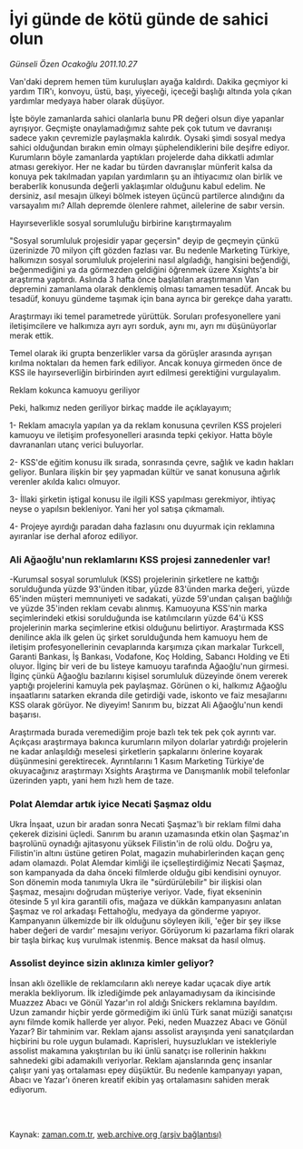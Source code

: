 # İyi günde de kötü günde de sahici olun

*Günseli Özen Ocakoğlu 2011.10.27*

<td class="columnist-detail">
<p>Van'daki deprem hemen tüm kuruluşları ayağa kaldırdı. Dakika geçmiyor ki yardım TIR'ı, konvoyu, üstü, başı, yiyeceği, içeceği başlığı altında yola çıkan yardımlar medyaya haber olarak düşüyor.</p>
<p>
<div id="haberMetinDiv">
<p>İşte böyle zamanlarda sahici olanlarla bunu PR değeri olsun diye yapanlar ayrışıyor. Geçmişte onaylamadığımız sahte pek çok tutum ve davranışı sadece yakın çevremizle paylaşmakla kalırdık. Oysaki şimdi sosyal medya sahici olduğundan bırakın emin olmayı şüphelendiklerini bile deşifre ediyor. Kurumların böyle zamanlarda yaptıkları projelerde daha dikkatli adımlar atması gerekiyor. Her ne kadar bu türden davranışlar münferit kalsa da konuya pek takılmadan yapılan yardımların şu an ihtiyacımız olan birlik ve beraberlik konusunda değerli yaklaşımlar olduğunu kabul edelim. Ne dersiniz, asıl mesajın ülkeyi bölmek isteyen üçüncü partilerce alındığını da varsayalım mı? Allah depremde ölenlere rahmet, ailelerine de sabır versin.
<p>Hayırseverlikle sosyal sorumluluğu birbirine karıştırmayalım
<p>"Sosyal sorumluluk projesidir yapar geçersin" deyip de geçmeyin çünkü üzerinizde 70 milyon çift gözden fazlası var. Bu nedenle Marketing Türkiye, halkımızın sosyal sorumluluk projelerini nasıl algıladığı, hangisini beğendiği, beğenmediğini ya da görmezden geldiğini öğrenmek üzere Xsights'a bir araştırma yaptırdı. Aslında 3 hafta önce başlatılan araştırmanın Van depremini zamanlama olarak denklemiş olması tamamen tesadüf. Ancak bu tesadüf, konuyu gündeme taşımak için bana ayrıca bir gerekçe daha yarattı.
<p> Araştırmayı iki temel parametrede yürüttük. Soruları profesyonellere yani iletişimcilere ve halkımıza ayrı ayrı sorduk, aynı mı, ayrı mı düşünüyorlar merak ettik.
<p> Temel olarak iki grupta benzerlikler varsa da görüşler arasında ayrışan kırılma noktaları da hemen fark ediliyor. Ancak konuya girmeden önce de KSS ile hayırseverliğin birbirinden ayırt edilmesi gerektiğini vurgulayalım.
<p>Reklam kokunca kamuoyu geriliyor
<p>Peki, halkımız neden geriliyor birkaç madde ile açıklayayım;
<p>1- Reklam amacıyla yapılan ya da reklam konusuna çevrilen KSS projeleri kamuoyu ve iletişim profesyonelleri arasında tepki çekiyor. Hatta böyle davrananları utanç verici buluyorlar.
<p>2- KSS'de eğitim konusu ilk sırada, sonrasında çevre, sağlık ve kadın hakları geliyor. Bunlara ilişkin bir şey yapmadan kültür ve sanat konusuna ağırlık verenler akılda kalıcı olmuyor.
<p>3- İllaki şirketin iştigal konusu ile ilgili KSS yapılması gerekmiyor, ihtiyaç neyse o yapılsın bekleniyor. Yani her yol satışa çıkmamalı.
<p>4- Projeye ayırdığı paradan daha fazlasını onu duyurmak için reklamına ayıranlar ise derhal aforoz ediliyor.
<p><h3>Ali Ağaoğlu'nun reklamlarını KSS projesi zannedenler var!</h3>
<p>-Kurumsal sosyal sorumluluk (KSS) projelerinin şirketlere ne kattığı sorulduğunda yüzde 93'ünden itibar, yüzde 83'ünden marka değeri, yüzde 65'inden müşteri memnuniyeti ve sadakati, yüzde 59'undan çalışan bağlılığı ve yüzde 35'inden reklam cevabı alınmış. Kamuoyuna KSS'nin marka seçimlerindeki etkisi sorulduğunda ise katılımcıların yüzde 64'ü KSS projelerinin marka seçimlerine etkisi olduğunu belirtiyor. Araştırmada KSS denilince akla ilk gelen üç şirket sorulduğunda hem kamuoyu hem de iletişim profesyonellerinin cevaplarında karşımıza çıkan markalar Turkcell, Garanti Bankası, İş Bankası, Vodafone, Koç Holding, Sabancı Holding ve Eti oluyor. İlginç bir veri de bu listeye kamuoyu tarafında Ağaoğlu'nun girmesi. İlginç çünkü Ağaoğlu bazılarını kişisel sorumluluk düzeyinde önem vererek yaptığı projelerini kamuyla pek paylaşmaz. Görünen o ki, halkımız Ağaoğlu inşaatlarını satarken ekranda dile getirdiği vade, iskonto ve faiz mesajlarını KSS olarak görüyor. Ne diyeyim! Sanırım bu, bizzat Ali Ağaoğlu'nun kendi başarısı.
<p> Araştırmada burada veremediğim proje bazlı tek tek pek çok ayrıntı var. Açıkçası araştırmaya bakınca kurumların milyon dolarlar yatırdığı projelerin ne kadar anlaşıldığı meselesi şirketlerin şapkalarını önlerine koyarak düşünmesini gerektirecek. Ayrıntılarını 1 Kasım Marketing Türkiye'de okuyacağınız araştırmayı Xsights Araştırma ve Danışmanlık mobil telefonlar üzerinden yaptı, yani hem hızlı hem de taze.
<p><h3>Polat Alemdar artık iyice Necati Şaşmaz oldu</h3>
<p>Ukra İnşaat, uzun bir aradan sonra Necati Şaşmaz'lı bir reklam filmi daha çekerek dizisini üçledi. Sanırım bu aranın uzamasında etkin olan Şaşmaz'ın başrolünü oynadığı ajitasyonu yüksek Filistin'in de rolü oldu. Doğru ya, Filistin'in altını üstüne getiren Polat, magazin muhabirlerinden kaçan genç adam olamazdı. Polat Alemdar kimliği ile içselleştirdiğimiz Necati Şaşmaz, son kampanyada da daha önceki filmlerde olduğu gibi kendisini oynuyor. Son dönemin moda tanımıyla Ukra ile "sürdürülebilir" bir ilişkisi olan Şaşmaz, mesajını doğrudan müşteriye veriyor. Vade, fiyat ekseninin ötesinde 5 yıl kira garantili ofis, mağaza ve dükkân kampanyasını anlatan Şaşmaz ve rol arkadaşı Fettahoğlu, medyaya da gönderme yapıyor. Kampanyanın ülkemizde bir ilk olduğunu söyleyen ikili, 'eğer bir şey ilkse haber değeri de vardır' mesajını veriyor. Görüyorum ki pazarlama fikri olarak bir taşla birkaç kuş vurulmak istenmiş. Bence maksat da hasıl olmuş. 
<p><h3>Assolist deyince sizin aklınıza kimler geliyor?</h3>
<p>İnsan aklı özellikle de reklamcıların aklı nereye kadar uçacak diye artık merakla bekliyorum. İlk izlediğimde pek anlayamadıysam da ikincisinde Muazzez Abacı ve Gönül Yazar'ın rol aldığı Snickers reklamına bayıldım. Uzun zamandır hiçbir yerde görmediğim iki ünlü Türk sanat müziği sanatçısı aynı filmde komik hallerde yer alıyor. Peki, neden Muazzez Abacı ve Gönül Yazar? Bir tahminim var. Reklam ajansı assolist arayışında yeni sanatçılardan hiçbirini bu role uygun bulamadı. Kaprisleri, huysuzlukları ve istekleriyle assolist makamına yakıştırılan bu iki ünlü sanatçı ise rollerinin hakkını sahnedeki gibi adamakıllı veriyorlar. Reklam ajanslarında genç insanlar çalışır yani yaş ortalaması epey düşüktür. Bu nedenle kampanyayı yapan, Abacı ve Yazar'ı öneren kreatif ekibin yaş ortalamasını sahiden merak ediyorum. </p></p></p></p></p></p></p></p></p></p></p></p></p></p></p></p></p></p></div>
</p>


<p><br>
		 </br></p></td>

Kaynak: [zaman.com.tr](http://zaman.com.tr/yazar.do?yazino=1195310), [web.archive.org (arşiv bağlantısı)](http://web.archive.org/web/20111229123820/http://www.zaman.com.tr:80/yazar.do?yazino=1195310)
